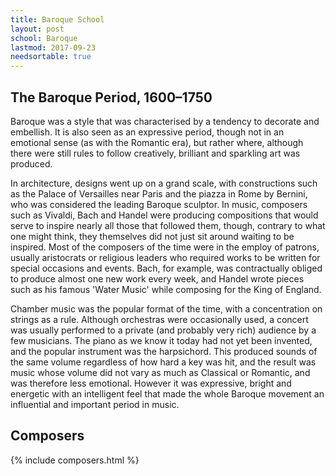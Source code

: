 ```yaml
---
title: Baroque School
layout: post
school: Baroque
lastmod: 2017-09-23
needsortable: true
---
```


## The Baroque Period, 1600–1750

Baroque was a style that was characterised by a tendency to decorate and embellish.  It is also seen as an expressive period, though not in an emotional sense (as with the Romantic era), but rather where, although there were still rules to follow creatively, brilliant and sparkling art was produced.

In architecture, designs went up on a grand scale, with constructions such as the Palace of Versailles near Paris and the piazza in Rome by Bernini, who was considered the leading Baroque sculptor.  In music, composers such as Vivaldi, Bach and Handel were producing compositions that would serve to inspire nearly all those that followed them, though, contrary to what one might think, they themselves did not just sit around waiting to be inspired.  Most of the composers of the time were in the employ of patrons, usually aristocrats or religious leaders who required works to be written for special occasions and events.  Bach, for example, was contractually obliged to produce almost one new work every week, and Handel wrote pieces such as his famous 'Water Music' while composing for the King of England.

Chamber music was the popular format of the time, with a concentration on strings as a rule. Although orchestras were occasionally used, a concert was usually performed to a private (and probably very rich) audience by a few musicians.  The piano as we know it today had not yet been invented, and the popular instrument was the harpsichord.  This produced sounds of the same volume regardless of how hard a key was hit, and the result was music whose volume did not vary as much as Classical or Romantic, and was therefore less emotional.  However it was expressive, bright and energetic with an intelligent feel that made the whole Baroque movement an influential and important period in music.

## Composers

{% include composers.html %}
